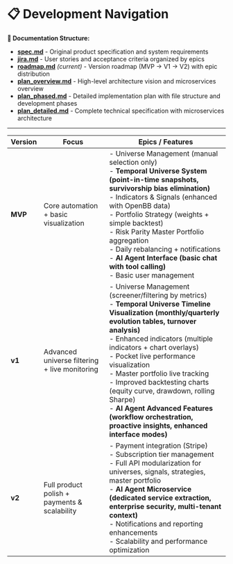 # 📋 Development Navigation

**📄 Documentation Structure:**
- **[spec.md](./spec.md)** - Original product specification and system requirements
- **[jira.md](./jira.md)** - User stories and acceptance criteria organized by epics
- **[roadmap.md](./roadmap.md)** *(current)* - Version roadmap (MVP → V1 → V2) with epic distribution
- **[plan_overview.md](./plan_overview.md)** - High-level architecture vision and microservices overview  
- **[plan_phased.md](./plan_phased.md)** - Detailed implementation plan with file structure and development phases
- **[plan_detailed.md](./plan_detailed.md)** - Complete technical specification with microservices architecture

---

| Version | Focus                                         | Epics / Features                                                                                                                                                                                                                                                                       |
| ------- | --------------------------------------------- | -------------------------------------------------------------------------------------------------------------------------------------------------------------------------------------------------------------------------------------------------------------------------------------- |
| **MVP** | Core automation + basic visualization         | - Universe Management (manual selection only) <br> - **Temporal Universe System (point-in-time snapshots, survivorship bias elimination)** <br> - Indicators & Signals (enhanced with OpenBB data) <br> - Portfolio Strategy (weights + simple backtest) <br> - Risk Parity Master Portfolio aggregation <br> - Daily rebalancing + notifications <br> - **AI Agent Interface (basic chat with tool calling)** <br> - Basic user management                          |
| **v1**  | Advanced universe filtering + live monitoring | - Universe Management (screener/filtering by metrics) <br> - **Temporal Universe Timeline Visualization (monthly/quarterly evolution tables, turnover analysis)** <br> - Enhanced indicators (multiple indicators + chart overlays) <br> - Pocket live performance visualization <br> - Master portfolio live tracking <br> - Improved backtesting charts (equity curve, drawdown, rolling Sharpe) <br> - **AI Agent Advanced Features (workflow orchestration, proactive insights, enhanced interface modes)** |
| **v2**  | Full product polish + payments & scalability  | - Payment integration (Stripe) <br> - Subscription tier management <br> - Full API modularization for universes, signals, strategies, master portfolio <br> - **AI Agent Microservice (dedicated service extraction, enterprise security, multi-tenant context)** <br> - Notifications and reporting enhancements <br> - Scalability and performance optimization                                 |

